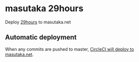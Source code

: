 # masutaka 29hours

Deploy [29hours](https://github.com/june29/29hours) to masutaka.net

## Automatic deployment

When any commits are pushed to master, [CircleCI will deploy to masutaka.net](https://circleci.com/gh/masutaka/masutaka-29hours/tree/master).
